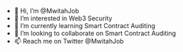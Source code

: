 - 👋 Hi, I’m @MwitahJob
- 👀 I’m interested in Web3 Security
- 🌱 I’m currently learning Smart Contract Auditing
- 💞️ I’m looking to collaborate on Smart Contract Auditing
- 📫 Reach me on Twitter @MwitahJob

<!---
MwitahJob/MwitahJob is a ✨ special ✨ repository because its `README.md` (this file) appears on your GitHub profile.
You can click the Preview link to take a look at your changes.
--->
